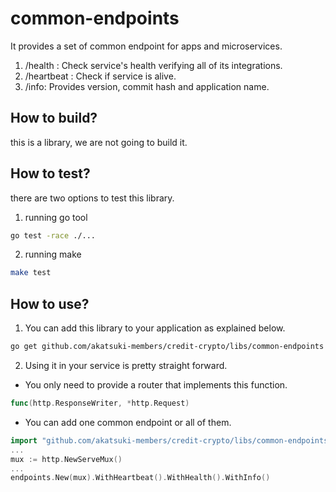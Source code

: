 # common-endpoints

It provides a set of common endpoint for apps and microservices.

1. /health : Check service's health verifying all of its integrations.
2. /heartbeat : Check if service is alive.
3. /info: Provides version, commit hash and application name.

## How to build?

this is a library, we are not going to build it.

## How to test?

there are two options to test this library.

1. running go tool

```sh
go test -race ./...
```

2. running make

```sh
make test
```

## How to use?

1. You can add this library to your application as explained below.

```sh
go get github.com/akatsuki-members/credit-crypto/libs/common-endpoints
```

2. Using it in your service is pretty straight forward. 

* You only need to provide a router that implements this function.

```go
func(http.ResponseWriter, *http.Request)
```

* You can add one common endpoint or all of them.

```go
import "github.com/akatsuki-members/credit-crypto/libs/common-endpoints/internal/handlers/heartbeat"
...
mux := http.NewServeMux()
...
endpoints.New(mux).WithHeartbeat().WithHealth().WithInfo()
```
